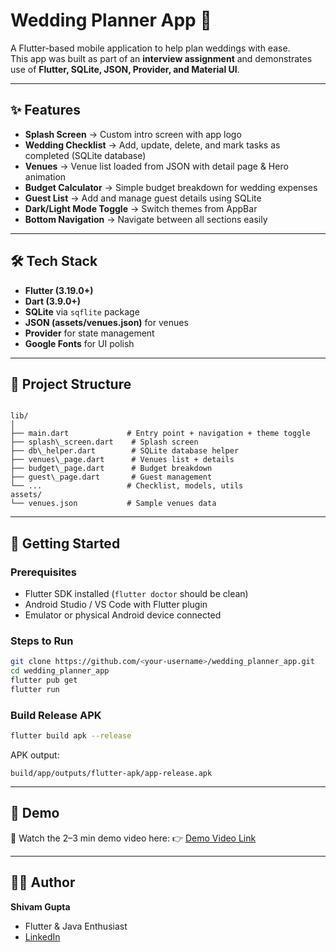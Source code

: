 # Wedding Planner App 🎉

A Flutter-based mobile application to help plan weddings with ease.  
This app was built as part of an **interview assignment** and demonstrates use of **Flutter, SQLite, JSON, Provider, and Material UI**.

---

## ✨ Features

- **Splash Screen** → Custom intro screen with app logo  
- **Wedding Checklist** → Add, update, delete, and mark tasks as completed (SQLite database)  
- **Venues** → Venue list loaded from JSON with detail page & Hero animation  
- **Budget Calculator** → Simple budget breakdown for wedding expenses  
- **Guest List** → Add and manage guest details using SQLite  
- **Dark/Light Mode Toggle** → Switch themes from AppBar  
- **Bottom Navigation** → Navigate between all sections easily  

---

## 🛠️ Tech Stack

- **Flutter (3.19.0+)**
- **Dart (3.9.0+)**
- **SQLite** via `sqflite` package  
- **JSON (assets/venues.json)** for venues  
- **Provider** for state management  
- **Google Fonts** for UI polish  

---

## 📂 Project Structure

```

lib/
│
├── main.dart             # Entry point + navigation + theme toggle
├── splash\_screen.dart    # Splash screen
├── db\_helper.dart        # SQLite database helper
├── venues\_page.dart      # Venues list + details
├── budget\_page.dart      # Budget breakdown
├── guest\_page.dart       # Guest management
└── ...                   # Checklist, models, utils
assets/
└── venues.json           # Sample venues data

````

---

## 🚀 Getting Started

### Prerequisites
- Flutter SDK installed (`flutter doctor` should be clean)  
- Android Studio / VS Code with Flutter plugin  
- Emulator or physical Android device connected  

### Steps to Run
```bash
git clone https://github.com/<your-username>/wedding_planner_app.git
cd wedding_planner_app
flutter pub get
flutter run
````

### Build Release APK

```bash
flutter build apk --release
```

APK output:

```
build/app/outputs/flutter-apk/app-release.apk
```

---

## 📱 Demo

🎥 Watch the 2–3 min demo video here:
👉 [Demo Video Link](https://drive.google.com/file/d/1zg4mNoA8qVGR6dbGpZY1PTJ3E5qJAtTz/view?usp=drive_link)

---

## 👨‍💻 Author

**Shivam Gupta**

* Flutter & Java Enthusiast
* [LinkedIn](https://www.linkedin.com/in/shivam-gupta-cse/)

```

